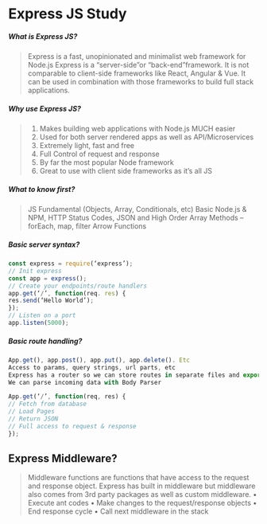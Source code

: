 # Express JS Study
##### What is Express JS?
>Express is a fast, unopinionated and minimalist web framework for Node.js
>Express is a “server-side”or “back-end”framework. It is not comparable to client-side frameworks like React, Angular & Vue. It can be used in combination with those frameworks to build full stack applications.

##### Why use Express JS?
>1.	Makes building web applications with Node.js MUCH easier
>2.	Used for both server rendered apps as well as API/Microservices
>3.	Extremely light, fast and free
>4.	Full Control of request and response
>5.	By far the most popular Node framework
>6.	Great to use with client side frameworks as it’s all JS

##### What to know first?
>JS Fundamental (Objects, Array, Conditionals, etc)
Basic Node.js & NPM,
>HTTP Status Codes,
JSON and
High Order Array Methods – forEach, map, filter
Arrow Functions

##### Basic server syntax?
```javascript
const express = require(‘express’);
// Init express
const app = express();
// Create your endpoints/route handlers
app.get(‘/’, function(req. res) {
res.send(‘Hello World’);
});
// Listen on a port
app.listen(5000);
```

##### Basic route handling?
```javascript
App.get(), app.post(), app.put(), app.delete(). Etc
Access to params, query strings, url parts, etc
Express has a router so we can store routes in separate files and export
We can parse incoming data with Body Parser

App.get(‘/’, function(req, res) {
// Fetch from database
// Load Pages
// Return JSON
// Full access to request & response
});
```
## Express Middleware?
> Middleware functions are functions that have access to the request and response object. Express has built in middleware but middleware also comes from 3rd party packages as well as custom middleware.
•	Execute ant codes
•	Make changes to the request/response objects
•	End response cycle
•	Call next middleware in the stack 

